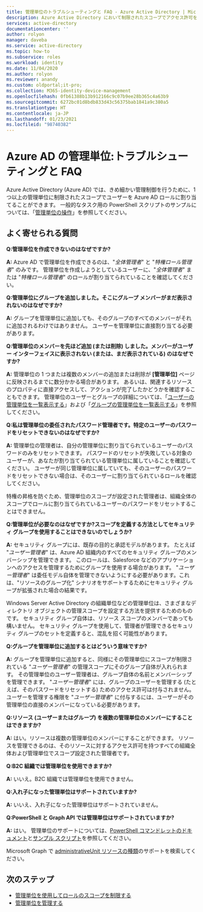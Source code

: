 ```yaml
---
title: 管理単位のトラブルシューティングと FAQ - Azure Active Directory | Microsoft Docs
description: Azure Active Directory において制限されたスコープでアクセス許可を付与する管理単位を調査します。
services: active-directory
documentationcenter: ''
author: rolyon
manager: daveba
ms.service: active-directory
ms.topic: how-to
ms.subservice: roles
ms.workload: identity
ms.date: 11/04/2020
ms.author: rolyon
ms.reviewer: anandy
ms.custom: oldportal;it-pro;
ms.collection: M365-identity-device-management
ms.openlocfilehash: 0fb61388b13b912166c9c07b9ee28b365c4a63b9
ms.sourcegitcommit: 6272bc01d8bdb833d43c56375bab1841a9c380a5
ms.translationtype: HT
ms.contentlocale: ja-JP
ms.lasthandoff: 01/23/2021
ms.locfileid: "98740382"
---
```

# <a name="azure-ad-administrative-units-troubleshooting-and-faq"></a>Azure AD の管理単位:トラブルシューティングと FAQ

Azure Active Directory (Azure AD) では、きめ細かい管理制御を行うために、1 つ以上の管理単位に制限されたスコープでユーザーを Azure AD ロールに割り当てることができます。 一般的なタスク用の PowerShell スクリプトのサンプルについては、「[管理単位の操作](/powershell/azure/active-directory/working-with-administrative-units?view=azureadps-2.0&preserve-view=true)」を参照してください。

## <a name="frequently-asked-questions"></a>よく寄せられる質問

**Q:管理単位を作成できないのはなぜですか?**

**A:** Azure AD で管理単位を作成できるのは、"*全体管理者*" と "*特権ロール管理者*" のみです。 管理単位を作成しようとしているユーザーに、"*全体管理者*" または "*特権ロール管理者*" のロールが割り当てられていることを確認してください。

**Q:管理単位にグループを追加しました。そこにグループ メンバーがまだ表示されないのはなぜですか?**

**A:** グループを管理単位に追加しても、そのグループのすべてのメンバーがそれに追加されるわけではありません。 ユーザーを管理単位に直接割り当てる必要があります。

**Q:管理単位のメンバーを先ほど追加 (または削除) しました。メンバーがユーザー インターフェイスに表示されない (または、まだ表示されている) のはなぜですか?**

**A:** 管理単位の 1 つまたは複数のメンバーの追加または削除が **[管理単位]** ページに反映されるまでに数分かかる場合があります。 あるいは、関連するリソースのプロパティに直接アクセスして、アクションが完了したかどうかを確認することもできます。 管理単位のユーザーとグループの詳細については、「[ユーザーの管理単位を一覧表示する](admin-units-add-manage-users.md)」および「[グループの管理単位を一覧表示する](admin-units-add-manage-groups.md)」を参照してください。

**Q:私は管理単位の委任されたパスワード管理者です。特定のユーザーのパスワードをリセットできないのはなぜですか?**

**A:** 管理単位の管理者は、自分の管理単位に割り当てられているユーザーのパスワードのみをリセットできます。 パスワードのリセットが失敗している対象のユーザーが、あなたが割り当てられている管理単位に属していることを確認してください。 ユーザーが同じ管理単位に属していても、そのユーザーのパスワードをリセットできない場合は、そのユーザーに割り当てられているロールを確認してください。 

特権の昇格を防ぐため、管理単位のスコープが設定された管理者は、組織全体のスコープでロールに割り当てられているユーザーのパスワードをリセットすることはできません。

**Q:管理単位が必要なのはなぜですか?スコープを定義する方法としてセキュリティ グループを使用することはできないのでしょうか?**

**A:** セキュリティ グループには、既存の目的と承認モデルがあります。 たとえば "*ユーザー管理者*" は、Azure AD 組織内のすべてのセキュリティ グループのメンバーシップを管理できます。 このロールは、Salesforce などのアプリケーションへのアクセスを管理するためにグループを使用する場合があります。 "*ユーザー管理者*" は委任モデル自体を管理できないようにする必要があります。これは、"リソースのグループ化" シナリオをサポートするためにセキュリティ グループが拡張された場合の結果です。 

Windows Server Active Directory の組織単位などの管理単位は、さまざまなディレクトリ オブジェクトの管理スコープを設定する方法を提供するためのものです。 セキュリティ グループ自体は、リソース スコープのメンバーであっても構いません。 セキュリティ グループを使用して、管理者が管理できるセキュリティ グループのセットを定義すると、混乱を招く可能性があります。

**Q:グループを管理単位に追加するとはどういう意味ですか?**

**A:** グループを管理単位に追加すると、同様にその管理単位にスコープが制限されている "*ユーザー管理者*" の管理スコープにそのグループ自体が入れられます。 その管理単位のユーザー管理者は、グループ自体の名前とメンバーシップを管理できます。 "*ユーザー管理者*" には、グループのユーザーを管理する (たとえば、そのパスワードをリセットする) ためのアクセス許可は付与されません。 ユーザーを管理する権限を "*ユーザー管理者*" に付与するには、ユーザーがその管理単位の直接のメンバーになっている必要があります。

**Q:リソース (ユーザーまたはグループ) を複数の管理単位のメンバーにすることはできますか?**

**A:** はい。リソースは複数の管理単位のメンバーにすることができます。 リソースを管理できるのは、そのリソースに対するアクセス許可を持つすべての組織全体および管理単位でスコープ設定された管理者です。

**Q:B2C 組織では管理単位を使用できますか?**

**A:** いいえ。B2C 組織では管理単位を使用できません。

**Q:入れ子になった管理単位はサポートされていますか?**

**A:** いいえ、入れ子になった管理単位はサポートされていません。

**Q:PowerShell と Graph API では管理単位はサポートされていますか?**

**A:** はい。 管理単位のサポートについては、[PowerShell コマンドレットのドキュメント](/powershell/module/Azuread/?view=azureadps-2.0&preserve-view=true)と[サンプル スクリプト](/powershell/azure/active-directory/working-with-administrative-units?view=azureadps-2.0&preserve-view=true)を参照してください。

Microsoft Graph で [administrativeUnit リソースの種類](/graph/api/resources/administrativeunit?view=graph-rest-1.0&preserve-view=true)のサポートを検索してください。

## <a name="next-steps"></a>次のステップ

- [管理単位を使用してロールのスコープを制限する](administrative-units.md)
- [管理単位を管理する](admin-units-manage.md)
